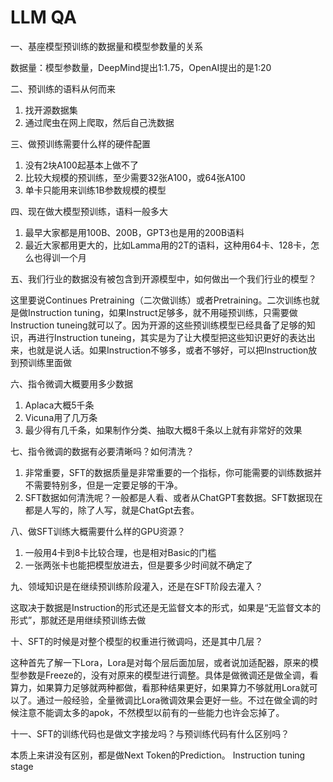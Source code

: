 # LLM QA

一、基座模型预训练的数据量和模型参数量的关系

数据量：模型参数量，DeepMind提出1:1.75，OpenAI提出的是1:20

二、预训练的语料从何而来

1. 找开源数据集
2. 通过爬虫在网上爬取，然后自己洗数据

三、做预训练需要什么样的硬件配置

1. 没有2块A100起基本上做不了
2. 比较大规模的预训练，至少需要32张A100，或64张A100
3. 单卡只能用来训练1B参数规模的模型

四、现在做大模型预训练，语料一般多大

1. 最早大家都是用100B、200B，GPT3也是用的200B语料
2. 最近大家都用更大的，比如Lamma用的2T的语料，这种用64卡、128卡，怎么也得训一个月

五、我们行业的数据没有被包含到开源模型中，如何做出一个我们行业的模型？

这里要说Continues Pretraining（二次做训练）或者Pretraining。二次训练也就是做Instruction tuning，如果Instruct足够多，就不用碰预训练，只需要做Instruction tuneing就可以了。因为开源的这些预训练模型已经具备了足够的知识，再进行Instruction tuneing，其实是为了让大模型把这些知识更好的表达出来，也就是说人话。如果Instruction不够多，或者不够好，可以把Instruction放到预训练里面做

六、指令微调大概要用多少数据

1. Aplaca大概5千条
2. Vicuna用了几万条
3. 最少得有几千条，如果制作分类、抽取大概8千条以上就有非常好的效果

七、指令微调的数据有必要清晰吗？如何清洗？

1. 非常重要，SFT的数据质量是非常重要的一个指标，你可能需要的训练数据并不需要特别多，但是一定要足够的干净。
2. SFT数据如何清洗呢？一般都是人看、或者从ChatGPT套数据。SFT数据现在都是人写的，除了人写，就是ChatGpt去套。

八、做SFT训练大概需要什么样的GPU资源？

1. 一般用4卡到8卡比较合理，也是相对Basic的门槛
2. 一张两张卡也能把模型放进去，但是要多少时间就不确定了

九、领域知识是在继续预训练阶段灌入，还是在SFT阶段去灌入？

这取决于数据是Instruction的形式还是无监督文本的形式，如果是“无监督文本的形式”，那就还是用继续预训练去做

十、SFT的时候是对整个模型的权重进行微调吗，还是其中几层？

这种首先了解一下Lora，Lora是对每个层后面加层，或者说加适配器，原来的模型参数是Freeze的，没有对原来的模型进行调整。具体是做微调还是做全调，看算力，如果算力足够就两种都做，看那种结果更好，如果算力不够就用Lora就可以了。通过一般经验，全量微调比Lora微调效果会更好一些。不过在做全调的时候注意不能调太多的apok，不然模型以前有的一些能力也许会忘掉了。

十一、SFT的训练代码也是做文字接龙吗？与预训练代码有什么区别吗？

本质上来讲没有区别，都是做Next Token的Prediction。
Instruction tuning stage